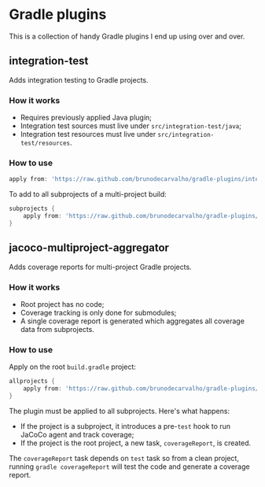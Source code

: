 Gradle plugins
==============

This is a collection of handy Gradle plugins I end up using over and over.


## integration-test

Adds integration testing to Gradle projects.

### How it works

* Requires previously applied Java plugin;
* Integration test sources must live under `src/integration-test/java`;
* Integration test resources must live under `src/integration-test/resources`.

### How to use

```groovy
apply from: 'https://raw.github.com/brunodecarvalho/gradle-plugins/integration-test.gradle'
```

To add to all subprojects of a multi-project build:

```groovy
subprojects {
    apply from: 'https://raw.github.com/brunodecarvalho/gradle-plugins/integration-test.gradle'
}
```


## jacoco-multiproject-aggregator

Adds coverage reports for multi-project Gradle projects.

### How it works

* Root project has no code;
* Coverage tracking is only done for submodules;
* A single coverage report is generated which aggregates all coverage data from subprojects.

### How to use

Apply on the root `build.gradle` project:

```groovy
allprojects {
    apply from: 'https://raw.github.com/brunodecarvalho/gradle-plugins/jacoco-multiproject-aggregator.gradle'
}
```

The plugin must be applied to all subprojects. Here's what happens:

* If the project is a subproject, it introduces a pre-`test` hook to run JaCoCo agent and track coverage;
* If the project is the root project, a new task, `coverageReport`, is created.

The `coverageReport` task depends on `test` task so from a clean project, running `gradle coverageReport` will test the code and generate a coverage report.